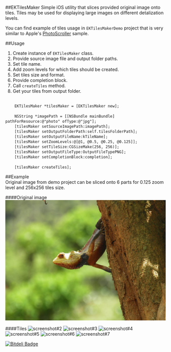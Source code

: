 ##EKTilesMaker
Simple iOS utility that slices provided original image onto tiles. Tiles may be used for displaying large images on different detalization levels.

You can find example of tiles usage in `EKTilesMakerDemo` project that is very similar to Apple's [PhotoScroller](https://developer.apple.com/library/ios/samplecode/photoscroller/Introduction/Intro.html) sample.  


##Usage
1. Create instance of `EKTilesMaker` class. 
2. Provide source image file and output folder paths.
3. Set tile name.
4. Add zoom levels for which tiles should be created.
5. Set tiles size and format.
6. Provide completion block.
7. Call `createTiles` method.
8. Get your tiles from output folder.
<pre><code>  
	EKTilesMaker *tilesMaker = [EKTilesMaker new];  
	
	NSString *imagePath = [[NSBundle mainBundle] pathForResource:@"photo" ofType:@"jpg"];
    [tilesMaker setSourceImagePath:imagePath];
    [tilesMaker setOutputFolderPath:self.tilesFolderPath];
    [tilesMaker setOutputFileName:kTileName];
    [tilesMaker setZoomLevels:@[@1, @0.5, @0.25, @0.125]];
    [tilesMaker setTileSize:CGSizeMake(256, 256)];
    [tilesMaker setOutputFileType:OutputFileTypePNG];
    [tilesMaker setCompletionBlock:completion];
    
    [tilesMaker createTiles];
</code></pre>  
  
##Example  
Original image from demo project can be sliced onto 6 parts for 0.125 zoom level and 256x256 tiles size.

####Original image
![screenshot#1](https://github.com/kirpichenko/EKTilesMaker/blob/master/EKtilesMakerDemo/EKtilesMakerDemo/Resources/photo_small.jpg)

####Tiles
![screenshot#2](https://github.com/kirpichenko/EKTilesMaker/README/tile_125_0_0.png) 
![screenshot#3](https://github.com/kirpichenko/EKTilesMaker/README/tile_125_0_1.png)
![screenshot#4](https://github.com/kirpichenko/EKTilesMaker/README/tile_125_0_2.png)
![screenshot#5](https://github.com/kirpichenko/EKTilesMaker/README/tile_125_1_0.png) 
![screenshot#6](https://github.com/kirpichenko/EKTilesMaker/README/tile_125_1_1.png)
![screenshot#7](https://github.com/kirpichenko/EKTilesMaker/README/tile_125_1_2.png)

[![Bitdeli Badge](https://d2weczhvl823v0.cloudfront.net/kirpichenko/ektilesmaker/trend.png)](https://bitdeli.com/free "Bitdeli Badge")

